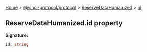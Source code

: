 [Home](./index.md) &gt; [@vinci-protocol/protocol](./protocol.md) &gt; [ReserveDataHumanized](./protocol.reservedatahumanized.md) &gt; [id](./protocol.reservedatahumanized.id.md)

## ReserveDataHumanized.id property

<b>Signature:</b>

```typescript
id: string
```
